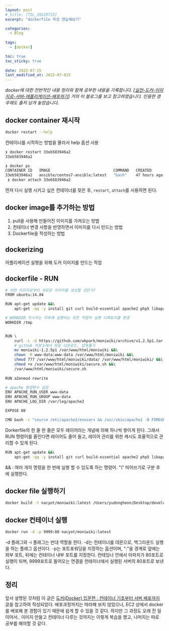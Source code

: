 ```yaml
---
layout: post
# title: [TIL_20220715]
excerpt: "dockerfile 작성 연습해보기"

categories:
  - Blog
  
tags:
  - [docker]

toc: true
toc_sticky: true
 
date: 2022-07-15
last_modified_at: 2022-07-015
---
```


<!--
2022-06-28-DOCKER 설치
-->

_docker에 대한 전반적인 내용 정리와 함께 공부한 내용을 기록합니다._
_[[실전-도커-이미지로-서버-애플리케이션-배포하기](https://www.44bits.io/ko/post/easy-deploy-with-docker)] 거의 이 블로그를 보고 참고하였습니다. 인용한 경우에도 출처 남겨 놓았습니다._
<br>

## docker container 재시작

```bash
docker restart --help
```

컨테이너를 시작하는 방법을 몰라서 help 옵션 사용

```bash
❯ docker restart 33eb583946a2                          
33eb583946a2

❯ docker ps                                                                               
CONTAINER ID   IMAGE                            COMMAND   CREATED        STATUS          PORTS     NAMES
33eb583946a2   ansible/centos7-ansible:latest   "bash"    47 hours ago   Up 12 seconds             nervous_shannon
 ❯ docker attach 33eb583946a2
```

먼저 다시 실행 시키고 싶은 컨테이너를 찾은 후, `restart`, `attach`를 사용하면 된다.

## docker image를 추가하는 방법
1) pull을 사용해 만들어진 이미지를 가져오는 방법
2) 컨테이너 변경 사항을 반영하면서 이미지를 다시 만드는 방법
3) Dockerfile을 작성하는 방법

## dockerizing
어플리케이션 실행을 위해 도커 이미지를 만드는 작업

## dockerfile - RUN

```bash
# 어떤 이미지로부터 새로운 이미지를 생성할 것인가?
FROM ubuntu:14.04 

RUN apt-get update &&\ 
	apt-get -qq -y install git curl build-essential apache2 php5 libapache2-mod-php5 rcs 

# WORKDIR 지시자는 이후에 실행되는 모든 작업의 실행 디렉토리를 변경
WORKDIR /tmp


RUN \ 
	curl -L -O https://github.com/wkpark/moniwiki/archive/v1.2.5p1.tar.gz &&\ tar xf /tmp/v1.2.5p1.tar.gz &&\
	# github 저장소에서 파일 다운로드, 압축풀기
	mv moniwiki-1.2.5p1 /var/www/html/moniwiki &&\ 
	chown -R www-data:www-data /var/www/html/moniwiki &&\ 
	chmod 777 /var/www/html/moniwiki/data/ /var/www/html/moniwiki/ &&\ 
	chmod +x /var/www/html/moniwiki/secure.sh &&\ 
	/var/www/html/moniwiki/secure.sh 
	
RUN a2enmod rewrite 

# apache 환경변수 설정
ENV APACHE_RUN_USER www-data 
ENV APACHE_RUN_GROUP www-data 
ENV APACHE_LOG_DIR /var/log/apache2 

EXPOSE 80 

CMD bash -c "source /etc/apache2/envvars && /usr/sbin/apache2 -D FOREGROUND"
```

Dorkerfile의 한 줄 한 줄은 모두 레이어라는 개념에 의해 하나씩 쌓이게 된다. 그래서 RUN 명령어를 줄인다면 레이어도 줄어 들고, 레이어 관리를 위한 캐시도 효율적으로 관리할 수 있게 된다.

```bash
RUN apt-get update &&\ 
	apt-get -qq -y install git curl build-essential apache2 php5 libapache2-mod-php5 rcs 
```

&& : 여러 개의 명령을 한 번에 실행 할 수 있도록 하는 명령어. "\\\" 띄어쓰기로 구분 후에 실행한다. 

## docker file 실행하기
```bash
docker build -t nacyot/moniwiki:latest /Users/yudongheon/Desktop/development/git-from-dockerfile/docker-moniwiki
```

## docker 컨테이너 실행
```bash
docker run -d -p 9999:80 nacyot/moniwiki:latest
```

-d 플래그와 -i 플래그는 반대 역할을 한다. -d는 컨테이너를 데몬으로, 백그라운드 실행을 하는 플래그 옵션이다.
-p는 포트포워딩을 지정하는 옵션이며, ":"을 경계로 앞에는 외부 포트, 뒤에는 컨테이너 내부 포트를 지정한다.
컨테잉너 안에서 아파치가 80포트로 실행이 되며, 9999포트로 들어오는 연결을 컨테이너에서 실행된 서버의 80포트로 보낸다.

## 정리
앞서 설명된 것처럼 이 글은 [도커(Docker) 입문편 : 컨테이너 기초부터 서버 배포까지](https://www.44bits.io/ko/post/easy-deploy-with-docker) 글을 참고하여 작성되었다. 배포과정까지는 따라해 보지 않았으나, EC2 상에서 docker를 배포해 본 경험이 있기 때문에 쉽게 할 수 있을 것 같다. 하지만 그 과정도 오래 전 일이어서.. 이미지 만들고 컨테이너 다루는 것까지는 이렇게 복습을 했고, 나머지는 따로 공부를 해야할 것 같다.